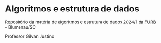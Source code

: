 # Algoritmos e estrutura de dados

Repositório da matéria de algoritmos e estrutura de dados 2024/1 da [FURB](https://www.furb.br/pt) - Blumenau/SC

Professor Gilvan Justino
